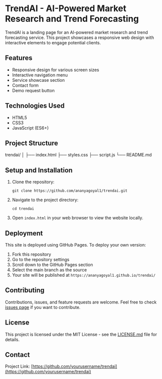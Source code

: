# TrendAI - AI-Powered Market Research and Trend Forecasting

TrendAI is a landing page for an AI-powered market research and trend forecasting service. This project showcases a responsive web design with interactive elements to engage potential clients.

## Features

- Responsive design for various screen sizes
- Interactive navigation menu
- Service showcase section
- Contact form
- Demo request button

## Technologies Used

- HTML5
- CSS3
- JavaScript (ES6+)

## Project Structure
trendai/
│
├── index.html
├── styles.css
├── script.js
└── README.md


## Setup and Installation

1. Clone the repository:
   ```
   git clone https://github.com/ananyagoyal1/trendai.git
   ```
2. Navigate to the project directory:
   ```
   cd trendai
   ```
3. Open `index.html` in your web browser to view the website locally.

## Deployment

This site is deployed using GitHub Pages. To deploy your own version:

1. Fork this repository
2. Go to the repository settings
3. Scroll down to the GitHub Pages section
4. Select the main branch as the source
5. Your site will be published at `https://ananyagoyal1.github.io/trendai/`

## Contributing

Contributions, issues, and feature requests are welcome. Feel free to check [issues page](https://github.com/ananyagoyal1/trendai/issues) if you want to contribute.

## License

This project is licensed under the MIT License - see the [LICENSE.md](LICENSE.md) file for details.

## Contact

Project Link: [https://github.com/yourusername/trendai](https://github.com/yourusername/trendai)
